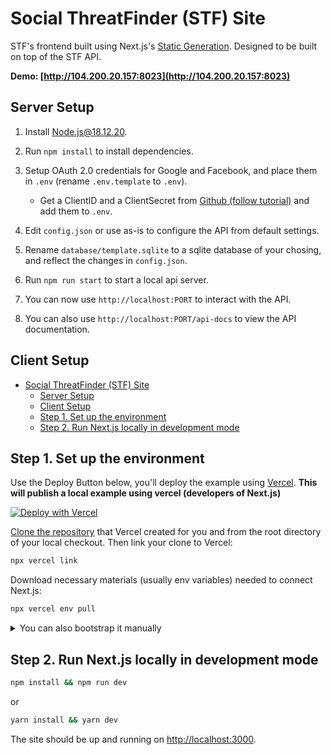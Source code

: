 # Social ThreatFinder (STF) Site

STF's frontend built using Next.js's [Static Generation](https://nextjs.org/docs/basic-features/pages). Designed to be built on top of the STF API.

**Demo: [http://104.200.20.157:8023](http://104.200.20.157:8023)**

## Server Setup

1. Install [Node.js@18.12.20](https://nodejs.org/en/download/).
2. Run `npm install` to install dependencies.
3. Setup OAuth 2.0 credentials for Google and Facebook, and place them in `.env` (rename `.env.template` to `.env`).

    - Get a ClientID and a ClientSecret from [Github (follow tutorial)](https://github.com/settings/applications/new) and add them to `.env`.

4. Edit `config.json` or use as-is to configure the API from default settings.
5. Rename `database/template.sqlite` to a sqlite database of your chosing, and reflect the changes in `config.json`.
6. Run `npm run start` to start a local api server.
7. You can now use `http://localhost:PORT` to interact with the API.
8. You can also use `http://localhost:PORT/api-docs` to view the API documentation.

## Client Setup

- [Social ThreatFinder (STF) Site](#social-threatfinder-stf-site)
  - [Server Setup](#server-setup)
  - [Client Setup](#client-setup)
  - [Step 1. Set up the environment](#step-1-set-up-the-environment)
  - [Step 2. Run Next.js locally in development mode](#step-2-run-nextjs-locally-in-development-mode)

## Step 1. Set up the environment

Use the Deploy Button below, you'll deploy the example using [Vercel](https://vercel.com?utm_source=github&utm_medium=readme&utm_campaign=next-example). **This will publish a local example using vercel (developers of Next.js)**

[![Deploy with Vercel](https://vercel.com/button)][vercel-deploy]

[Clone the repository](https://docs.github.com/en/repositories/creating-and-managing-repositories/cloning-a-repository) that Vercel created for you and from the root directory of your local checkout.
Then link your clone to Vercel:

```bash
npx vercel link
```

Download necessary materials (usually env variables) needed to connect Next.js:

```bash
npx vercel env pull
```

<details>
<summary>You can also bootstrap it manually</summary>

Execute [`create-next-app`](https://github.com/vercel/next.js/tree/canary/packages/create-next-app) with [npm](https://docs.npmjs.com/cli/init), [Yarn](https://yarnpkg.com/lang/en/docs/cli/create/), or [pnpm](https://pnpm.io):

```bash
npx create-next-app
```

or

```bash
yarn create next-app
```

or

```bash
pnpm create next-app
```

</details>

## Step 2. Run Next.js locally in development mode

```bash
npm install && npm run dev
```

or

```bash
yarn install && yarn dev
```

The site should be up and running on [http://localhost:3000](http://localhost:3000).

[vercel-deploy]: https://vercel.com/new/clone?repository-url=https%3A%2F%2Fgithub.com%2FUTA-SPRLab%2Fstf-site&repository-name=stf-site&project-name=stf-site&demo-title=Social%20ThreatFinder%20Site&demo-description=Live%20STF%20site%20deployed%20with%20a%20phishing%20dashboard%20and%20interface&demo-url=https%3A%2F%2Fstf-site.vercel.app%2F
